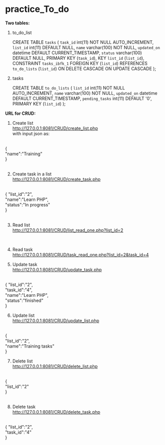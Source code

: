 # practice_To_do

<b>Two tables:</b>

1. to_do_list
    
    CREATE TABLE `tasks` (
      `task_id` int(11) NOT NULL AUTO_INCREMENT,
      `list_id` int(11) DEFAULT NULL,
      `name` varchar(100) NOT NULL,
      `updated_on` datetime DEFAULT CURRENT_TIMESTAMP,
      `status` varchar(100) DEFAULT NULL,
      PRIMARY KEY (`task_id`),
      KEY `list_id` (`list_id`),
      CONSTRAINT `tasks_ibfk_1` FOREIGN KEY (`list_id`) REFERENCES `to_do_lists` (`list_id`) ON DELETE CASCADE ON UPDATE CASCADE
    );
    
2. tasks

    CREATE TABLE `to_do_lists` (
    `list_id` int(11) NOT NULL AUTO_INCREMENT,
      `name` varchar(100) NOT NULL,
      `updated_on` datetime DEFAULT CURRENT_TIMESTAMP,
      `pending_tasks` int(11) DEFAULT '0',
      PRIMARY KEY (`list_id`)
    );


<b>URL for CRUD:</b>
1. Create list <br/>
http://127.0.0.1:8081/CRUD/create_list.php <br/>
with input json as:<br/>
<br/>
{<br/>
    "name":"Training"<br/>
}<br/>
<br/>

2. Create task in a list<br/>
http://127.0.0.1:8081/CRUD/create_task.php<br/>
<br/>
{	"list_id":"2",<br/>
    "name":"Learn PHP",<br/>
    "status":"In progress"<br/>
}<br/>
<br/>

3. Read list<br/>
http://127.0.0.1:8081/CRUD/list_read_one.php?list_id=2<br/>
<br/>

4. Read task<br/>
http://127.0.0.1:8081/CRUD/task_read_one.php?list_id=2&task_id=4

5. Update task <br/>
http://127.0.0.1:8081/CRUD/update_task.php<br/>
<br/>
{	"list_id":"2",<br/>
	"task_id":"4",<br/>
    "name":"Learn PHP",<br/>
    "status":"finished"<br/>
}<br/>

6. Update list<br/>
http://127.0.0.1:8081/CRUD/update_list.php<br/>
<br/>
{<br/>
	"list_id":"2",<br/>
    "name":"Training tasks"<br/>
}<br/>

7. Delete list<br/>
http://127.0.0.1:8081/CRUD/delete_list.php<br/>
<br/>
{<br/>
	"list_id":"2"<br/>
}<br/>
<br/>

8. Delete task<br/>
http://127.0.0.1:8081/CRUD/delete_task.php<br/>
<br/>
{	"list_id":"2",<br/>
	"task_id":"4"<br/>
}<br/>